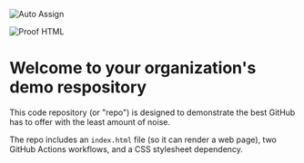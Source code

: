 ![Auto Assign](https://github.com/TMT-SOLUTIONS/demo-repository/actions/workflows/auto-assign.yml/badge.svg)

![Proof HTML](https://github.com/TMT-SOLUTIONS/demo-repository/actions/workflows/proof-html.yml/badge.svg)

# Welcome to your organization's demo respository
This code repository (or "repo") is designed to demonstrate the best GitHub has to offer with the least amount of noise.

The repo includes an `index.html` file (so it can render a web page), two GitHub Actions workflows, and a CSS stylesheet dependency.
